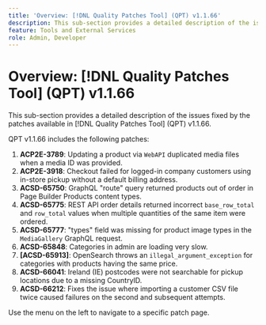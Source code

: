 ```yaml
---
title: 'Overview: [!DNL Quality Patches Tool] (QPT) v1.1.66'
description: This sub-section provides a detailed description of the issues fixed by the patches available in [!DNL Quality Patches Tool] (QPT) v1.1.66.
feature: Tools and External Services
role: Admin, Developer
---
```

# Overview: [!DNL Quality Patches Tool] (QPT) v1.1.66

This sub-section provides a detailed description of the issues fixed by the patches available in [!DNL Quality Patches Tool] (QPT) v1.1.66.

QPT v1.1.66 includes the following patches:
1. **ACP2E-3789**: Updating a product via `WebAPI` duplicated media files when a media ID was provided.
1. **ACP2E-3918**: Checkout failed for logged-in company customers using in-store pickup without a default billing address.
1. **ACSD-65750**: GraphQL "route" query returned products out of order in Page Builder Products content types.
1. **ACSD-65775**: REST API order details returned incorrect `base_row_total` and `row_total` values when multiple quantities of the same item were ordered.
1. **ACSD-65777**: "types" field was missing for product image types in the `MediaGallery` GraphQL request.
1. **ACSD-65848**: Categories in admin are loading very slow.
1. **[ACSD-65913]**: OpenSearch throws an `illegal_argument_exception` for categories with products having the same price.
1. **ACSD-66041**: Ireland (IE) postcodes were not searchable for pickup locations due to a missing CountryID.
1. **ACSD-66212**: Fixes the issue where importing a customer CSV file twice caused failures on the second and subsequent attempts.

Use the menu on the left to navigate to a specific patch page.

